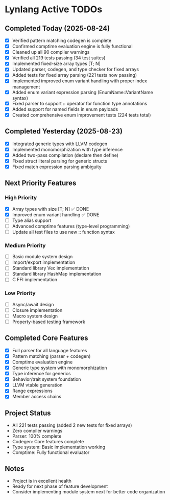 # Lynlang Active TODOs

## Completed Today (2025-08-24)
- [x] Verified pattern matching codegen is complete
- [x] Confirmed comptime evaluation engine is fully functional
- [x] Cleaned up all 90 compiler warnings
- [x] Verified all 219 tests passing (34 test suites)
- [x] Implemented fixed-size array types [T; N]
- [x] Updated parser, codegen, and type checker for fixed arrays
- [x] Added tests for fixed array parsing (221 tests now passing)
- [x] Implemented improved enum variant handling with proper index management
- [x] Added enum variant expression parsing (EnumName::VariantName syntax)
- [x] Fixed parser to support :: operator for function type annotations
- [x] Added support for named fields in enum payloads
- [x] Created comprehensive enum improvement tests (224 tests total)

## Completed Yesterday (2025-08-23)
- [x] Integrated generic types with LLVM codegen
- [x] Implemented monomorphization with type inference
- [x] Added two-pass compilation (declare then define)
- [x] Fixed struct literal parsing for generic structs
- [x] Fixed match expression parsing ambiguity

## Next Priority Features

### High Priority
- [x] Array types with size [T; N] ✅ DONE
- [x] Improved enum variant handling ✅ DONE
- [ ] Type alias support
- [ ] Advanced comptime features (type-level programming)
- [ ] Update all test files to use new :: function syntax

### Medium Priority
- [ ] Basic module system design
- [ ] Import/export implementation
- [ ] Standard library Vec implementation
- [ ] Standard library HashMap implementation
- [ ] C FFI implementation

### Low Priority
- [ ] Async/await design
- [ ] Closure implementation
- [ ] Macro system design
- [ ] Property-based testing framework

## Completed Core Features
- [x] Full parser for all language features
- [x] Pattern matching (parser + codegen)
- [x] Comptime evaluation engine
- [x] Generic type system with monomorphization
- [x] Type inference for generics
- [x] Behavior/trait system foundation
- [x] LLVM vtable generation
- [x] Range expressions
- [x] Member access chains

## Project Status
- All 221 tests passing (added 2 new tests for fixed arrays)
- Zero compiler warnings
- Parser: 100% complete
- Codegen: Core features complete
- Type system: Basic implementation working
- Comptime: Fully functional evaluator

## Notes
- Project is in excellent health
- Ready for next phase of feature development
- Consider implementing module system next for better code organization